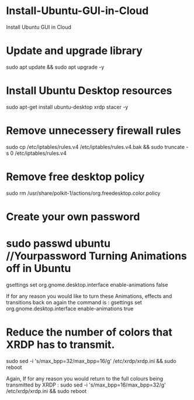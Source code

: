 # Install-Ubuntu-GUI-in-Cloud
Install Ubuntu GUI in Cloud
# Update and upgrade library
sudo apt update && sudo apt upgrade -y
# Install Ubuntu Desktop resources
sudo apt-get install ubuntu-desktop xrdp stacer -y
# Remove unnecessery firewall rules
sudo cp /etc/iptables/rules.v4 /etc/iptables/rules.v4.bak && sudo truncate -s 0 /etc/iptables/rules.v4
# Remove free desktop policy
sudo rm /usr/share/polkit-1/actions/org.freedesktop.color.policy
# Create your own password
sudo passwd ubuntu //Yourpassword
Turning Animations off in Ubuntu 
================================
gsettings set org.gnome.desktop.interface enable-animations false

If for any reason you would like to turn these Animations, effects and transitions back on again the command is :
gsettings set org.gnome.desktop.interface enable-animations true

Reduce the number of colors that XRDP has to transmit.
======================================================
sudo sed -i 's/max_bpp=32/max_bpp=16/g' /etc/xrdp/xrdp.ini && sudo reboot

Again, If for any reason you would return to the full colours being transmitted by XRDP :
sudo sed -i 's/max_bpp=16/max_bpp=32/g' /etc/xrdp/xrdp.ini && sudo reboot

